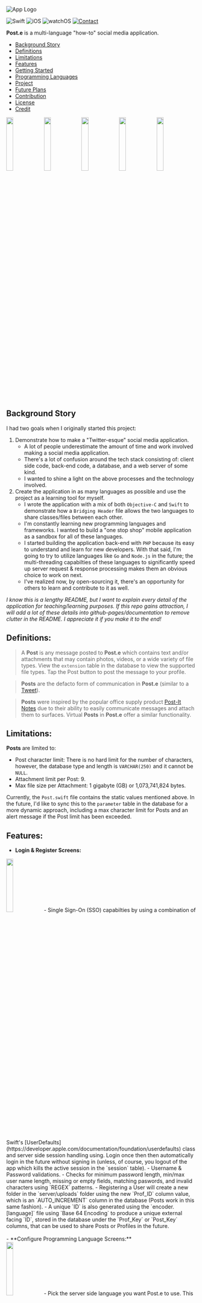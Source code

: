 ![App Logo](./images/demo_banner.png)

![Swift](https://img.shields.io/badge/Swift-5-orange?style=for-the-badge&logo=swift)
![iOS](https://img.shields.io/badge/iOS-16.2-red?style=for-the-badge&logo=apple)
![watchOS](https://img.shields.io/badge/watchOS-9.1-yellow?style=for-the-badge&logo=apple)
[![Contact](https://img.shields.io/badge/contact-scott.grivner@gmail.com-9cf?style=for-the-badge&logo=gmail)](mailto:scott.grivner@gmail.com)

**Post.e** is a multi-language "how-to" social media application.

- [Background Story](#background-story)
- [Definitions](#definitions)
- [Limitations](#limitations)
- [Features](#features)
- [Getting Started](#getting-started)
- [Programming Languages](#programming-languages)
- [Project](#project)
- [Future Plans](#future-plans)
- [Contribution](#contribution)
- [License](#license)
- [Credit](#credit)

<img src="./images/phone_feed.gif" width="19%" height="19%"/> <!-- Done -->
<img src="./images/phone_post.gif" width="19%" height="19%"/> <!-- Done -->
<img src="./images/phone_splash.png" width="19%" height="19%"/> <!-- Done -->
<img src="./images/phone_profile.gif" width="19%" height="19%"/> <!-- Done -->
<img src="./images/phone_interaction.gif" width="19%" height="19%"/> <!-- Done -->

## Background Story

I had two goals when I originally started this project:
1. Demonstrate how to make a "Twitter-esque" social media application.
    - A lot of people underestimate the amount of time and work involved making a social media application.
    - There's a lot of confusion around the tech stack consisting of: client side code, back-end code, a database, and a web server of some kind.
    - I wanted to shine a light on the above processes and the technology involved.
2. Create the application in as many languages as possible and use the project as a learning tool for myself.
    - I wrote the application with a mix of both `Objective-C` and `Swift` to demonstrate how a `Bridging Header` file allows the two languages to share classes/files between each other. 
    - I'm constantly learning new programming languages and frameworks. I wanted to build a "one stop shop" mobile application as a sandbox for all of these languages.
    - I started building the application back-end with ``PHP`` because its easy to understand and learn for new developers. With that said, I'm going to try to utilize languages like ``Go`` and ``Node.js`` in the future; the multi-threading capabilties of these languages to significantly speed up server request & response processing makes them an obvious choice to work on next.
    - I've realized now, by open-sourcing it, there's an opportunity for others to learn and contribute to it as well.
    
*I know this is a lengthy README, but I want to explain every detail of the application for teaching/learning purposes. If this repo gains attraction, I will add a lot of these details into github-pages/documentation to remove clutter in the README. I appreciate it if you make it to the end!*

## Definitions:
> A **Post** is any message posted to **Post.e** which contains text and/or attachments that may contain photos, videos, or a wide variety of file types. View the `extension` table in the database to view the supported file types. Tap the Post button to post the message to your profile.

> **Posts** are the defacto form of communication in **Post.e** (similar to a [Tweet](https://help.twitter.com/en/resources/new-user-faq)).

> **Posts** were inspired by the popular office supply product [Post-It Notes](https://en.wikipedia.org/wiki/Post-it_Note) due to their ability to easily communicate messages and attach them to surfaces. Virtual **Posts** in **Post.e** offer a similar functionality. 

## Limitations:
**Posts** are limited to:
- Post character limit: There is no hard limit for the number of characters, however, the database type and length is `VARCHAR(250)` and it cannot be `NULL`.
- Attachment limit per Post: 9.
- Max file size per Attachment: 1 gigabyte (GB) or 1,073,741,824 bytes.

Currently, the `Post.swift` file contains the static values mentioned above. In the future, I'd like to sync this to the `parameter` table in the database for a more dynamic approach, including a max character limit for Posts and an alert message if the Post limit has been exceeded.

## Features:
- **Login & Register Screens:** 
<img src="./images/phone_login-register.gif" width="19%" height="19%"/>
    - Single Sign-On (SSO) capabilties by using a combination of Swift's [UserDefaults](https://developer.apple.com/documentation/foundation/userdefaults) class and server side session handling using. Login once then then automatically login in the future without signing in (unless, of course, you logout of the app which kills the active session in the `session` table).
    - Username & Password validations.
        - Checks for minimum password length, min/max user name length, missing or empty fields, matching paswords, and invalid characters using `REGEX` patterns. 
    - Registering a User will create a new folder in the `server/uploads` folder using the new `Prof_ID` column value, which is an `AUTO_INCREMENT` column in the database (Posts work in this same fashion).
    - A unique `ID` is also generated using the `encoder.[language]` file using `Base 64 Encoding` to produce a unique external facing `ID`, stored in the database under the `Prof_Key` or `Post_Key` columns, that can be used to share Posts or Profiles in the future.
<br><br>
- **Configure Programming Language Screens:** <br>
<img src="./images/phone_config.gif" width="19%" height="19%"/>
    - Pick the server side language you want Post.e to use. This will route the requests to the toggled language folder.
<br><br>
- **Feed Screen:** <br>
<img src="./images/phone_feed.gif" width="19%" height="19%"/>
    - Sort Posts by *Newest*:
        - *Newest* consists of the most *recent* posts using the `Post_Created` date column in descending order.
        - `WHERE Post_Created DESC`.
    - Sort Posts by *Home* experience:
        - *Home* uses a number of columns to create a fun user feed experience using the below `WHERE` clause:
        - `WHERE Post_Love_Count DESC, Post_Pin_Count DESC, Post_Reply_Count, Post_Created DESC`.
    - Click on the Profile name to segue to their Profile screen.
<br><br>
- **Interaction Screen:** <br>
<img src="./images/phone_interaction.gif" width="19%" height="19%"/>
    - View New Users on the App.
    - Click on the Profile name to segue to their Profile screen.
    - Follow or Unfollow users directly from this screen.
<br><br>
- **Profile Screen:** <br>
<img src="./images/phone_profile.gif" width="19%" height="19%"/>
    - Interactive Follower, Following, and Post count buttons that will segue to the Interaction screen when clicked.
    - Profile picture display.
    - Click the Profile tab icon to scroll to the top.
    - Pull refresh to get the most recent Posts.
    - Post button to create new Posts.
    - Order your Posts on your Profile Feed by: Newest, Oldest, Loved, Pinned, Replied counts in descending order.
    - Edit Profile
        - Change your Profile picture (take a photo or select one from your library).
        - Remove your Profile picture - setting it to the default placeholder image.
        - Update your Profile Username (it must be unique) and Profile Name.
        - Delete your Profile.
    - Scroll to the bottom of the Table, Posts will load in 25 Post chunks. If the Post # > 25, a request will be sent to the server and an activity indicator will be shown in the Table footer as it fetches the next chunk of 25.
    - Within the Post Cell:
        - Preview & Save Attachments.
        - Pin a Post (which will be displayed on your own Profile).
        - Reply to a Post.
        - Love a Post.
    - Click on the Profile name to segue to their Profile screen.
<br><br>
- **Post Screen:** <br>
    <img src="./images/phone_post.gif" width="19%" height="19%"/>
    - Type up a Post.
    - Cancel the Post by clicking the Cancel button or the visible Profile Screen.
    - Add Photos/Videos from your Camera or Photo Library.
    - Add Attachments (**Post.e** comes with a demo directory with a few files ready to select). <br>
    <img src="./images/phone_attachments.png" width="19%" height="19%"/>
    - Submit the Post to the server.
<br><br>
- **Settings:** <br>
<img src="./images/phone_settings-logout.gif" width="19%" height="19%"/>
    - About section to view the current Post.e version number (derived from the `info.plist` value of `CFBundleShortVersionString`).
    - Open Source Libraries used to create `Post.e` and their related LICENSE files.
    - Language Selection displays your current Device Language, available Languages supported by **Post.e** as well as a link to your Settings screen to change your device language (this will cause the application to re-start per Apple).
    - Directory Settings displays your current folder directory used to select files for Post Attachments. Toggle the "Use Sample Directory" switch to use the sample files provided with **Post.e** by default or not.
    - Change your Password
    - Logout of the Application (which will also kill the session on the server).
<br><br>
- **watchOS Support:** <br>
    <img src="./images/watch_support.gif" width="30%" height="30%"/>
    - Post to your Profile using a audio to text message or by typing in the text using the watch keyboard.
<br><br>
- **Language Support:** <br>
<img src="./images/phone_language_support.gif" width="19%" height="19%"/>
<img src="./images/watch_language_support.png" width="19%" height="19%"/>
    - English and Russian language support using [Localization](https://developer.apple.com/localization/). View the `language` table in the database to view the supported languages.
<br><br> 
- **Dark Mode Support:** <br>
<img src="./images/phone_dark_support.gif" width="19%" height="19%"/>
    - Easily toggle Designs between Light and Dark Mode.
<br><br>
- **API:**
    - Navigate to the `api` file to access the settings `.json` file used to import APIs into Postman. 
    - View the `apis.[language]` file to view the list of available APIs and usage. 
    
## Getting Started
- Download the application from here, Github.
- Place the `server` file on your web server.
- Ensure you have the proper languages and versions installed that you're integrating **Post.e** with. 
    - See [Programming Languages](#programming-languages) below for the current version numbers.
- Import the provided `MySQL` database structure to your database using either the `db/mysql/post-e.sql` file or the `db/mysql/post-e_demo.sql` file.
    - The `post-e.sql` file is a blank/empty database/sandbox.
    - The `post-e_demo.sql` file contains sample data (recommended for demoing or learning purposes).
- Edit the `resources/config.ini` file with your database credentials.
    - This will be used to connect to the database in all language variations. 
- Ensure the proper ports are open for your `localhost` web server and database.
- Run the **Post.e** app in `Xcode` located in the `mobile/ios` folder.
    - Change your scehme to `Post.e-Test` to view Profile ID and Post ID values on the Tableview.
    - **Post.e** was tested with the following devices/simulators:
        - iPhone 14 Pro Max
        - iPhone 14 Plus
        - Apple Watch Series 8 (41mm)
        - Apple Watch Series 8 (45mm)
        - More Devices to be added in the future (layouts due to constraint issues may vary depending on your unsupported Device)
- Login with the following:
    - If you're using the Demo database, login with the following credentials: 
        - **User:** Demo123
        - **Password:** appdev123
    - If you're using the empty database, you will have to build up the app database by registering new users.
- Click Login! Enjoy!

**NOTE:** 
- All of the demo accounts in the database uses this same password above. 
- Passwords are hashed using `SHA512` and `Salted`.
- The demo accounts consist of quotes from famous individals that have inspired me through their works and words.

## Programming Languages

Below is a running list of languages currently supported by **Post.e**:

| **Language & Progress:**                                                                                            | **Version** |
|---------------------------------------------------------------------------------------------------------------------|-------------|
|  ![Swift](https://img.shields.io/badge/Swift-complete-success?style=for-the-badge&logo=swift)                       | 5.7         |
|  ![Obj-C](https://img.shields.io/badge/Obj--C-complete-success?style=for-the-badge&logo=apple)                      | 4.0         |
|  ![PHP](https://img.shields.io/badge/PHP-complete-success?style=for-the-badge&logo=php)                             | 8.1.6       |
|  ![Python](https://img.shields.io/badge/Python-in_progress-important?style=for-the-badge&logo=python)               | 3.11.0      |
|  ![Node.js](https://img.shields.io/badge/Node.js-in_progress-important?style=for-the-badge&logo=nodejs)             | 18.12.1     |
|  ![Ruby](https://img.shields.io/badge/Ruby-in_progress-important?style=for-the-badge&logo=ruby)                     | 2.6.10      |
|  ![Go](https://img.shields.io/badge/Go-in_progress-important?style=for-the-badge&logo=go)                           | 1.19.3      |
|  ![Rust](https://img.shields.io/badge/Rust-open-critical?style=for-the-badge&logo=rust)                             | 1.64.0      |
|  ![Perl](https://img.shields.io/badge/Perl-open-critical?style=for-the-badge&logo=perl)                             | 5.30.3      |
|  ![Java](https://img.shields.io/badge/Java-open-critical?style=for-the-badge)                                       | 17.0.5      |
|  ![MariaDB](https://img.shields.io/badge/MySQL-complete-success?style=for-the-badge&logo=mysql)                     | 10.4.21     |

## Project

Please reference the GitHub Project tab inside this Repo to get a good understanding where I'm currently at with the overall project. Issues and enhancements will also be tracked there as well.

## Future Plans

- Besides making it compatible with more back-end languages, device constraints, and the tasks mentioned in the Backlog (i.e. Editing Posts, Push Notifications, etc.), I'm considering eventually hosting it on a server so its not constrainted to a local environment. This way, the demo will have a sandbox for everyone to interact in. I don't plan on making it an actual social media app - it was created as a learning tool for all, and I'd like to keep it that way.
- I designed the app icons and banners myself, however, as you all know - Design is a full time job and hard to balance with programming. A lot of the buttons and interactive icons were taken from free design websites. I'd like to eventually create and plug in custom designs into the application for a better user experience and flow.
- I'd like to add more documentation around app navigation as well as an in-depth dive into the underlying technology used within the app. As I mentioned above, I want this to be used as a learning tool and solid documentation is a must have as a teaching tool. I will probably utilize github-pages for this.

## Contribution

I'm looking forward to working with others on this project over time (of course, when time is permitted) and seeing where it goes. Feel free to Fork the Repo and submit a Pull Request if you've contributed to it in some way. If you're going to Fork the project or Clone it for your own purposes, all I ask is that you follow the attached license as well as giving me credit using the below **Credit** block. I spent a lot of time on this and I'm proud of how it turned out, I'm more than happy to open-source it to help others as long as credit is given and no profit is gained from it in return; this is "the people's" social media app. 

Feel free to reach out to me using my email below if you have any questions or suggestions.

Thanks and enjoy! (and I appreciate if you've read this far - you're a legend!)

## License
**Post.e** is released under the **GNU GPLv3 License**. [See LICENSE](LICENSE) for details.

## Credit
**Author:** Scott Grivner <br>
**Email:** scott.grivner@gmail.com <br>
**Website:** [scottgrivner.dev](https://www.scottgriv.dev) <br>
**Reference:** [Main Branch](https://github.com/scottgriv/Post.e) <br>
<img src="./images/demo_icon.png" width="5%" height="5%"/>